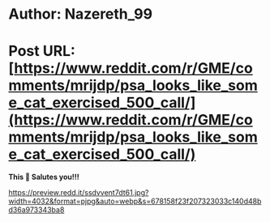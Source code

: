 # Author: Nazereth_99
# Post URL: [https://www.reddit.com/r/GME/comments/mrijdp/psa_looks_like_some_cat_exercised_500_call/](https://www.reddit.com/r/GME/comments/mrijdp/psa_looks_like_some_cat_exercised_500_call/)


 **This 🦍 Salutes you!!!** 

https://preview.redd.it/ssdvvent7dt61.jpg?width=4032&format=pjpg&auto=webp&s=678158f23f207323033c140d48bd36a973343ba8